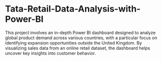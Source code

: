 # Tata-Retail-Data-Analysis-with-Power-BI
This project involves an in-depth Power BI dashboard designed to analyze global product demand across various countries, with a particular focus on identifying expansion opportunities outside the United Kingdom. By visualizing sales data from an online retail dataset, the dashboard helps uncover key insights into customer behavior.
